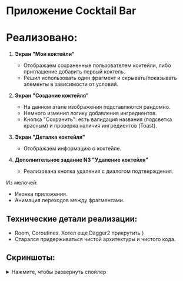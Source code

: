 # Приложение Cocktail Bar

# Реализовано:

1. **Экран "Мои коктейли"**
   - Отображаем сохраненные пользователем коктейли, либо приглашение добавить первый коктель.
   - Решил использовать один фрагмент и скрывать/показывать элементы в зависимости от условий.

2. **Экран "Создание коктейля"**
   - На данном этапе изображения подставляются рандомно.
   - Немного изменил логику добавления ингредиентов.
   - Кнопка "Сохранить": есть валидация названия (подсветка красным) и проверка наличия ингредиентов (Toast).

3. **Экран "Деталка коктейля"**
   - Отображаем информацию о коктейле.

4. **Дополнительное задание N3 "Удаление коктейля"**
   - Реализована кнопка удаления с диалогом подтверждения.

Из мелочей:
- Иконка приложения.
- Анимация переходов между фрагментами.

## Технические детали реализации: 
- Room, Coroutines. Хотел еще Dagger2 прикрутить )
- Старался придерживаться чистой архитектуры и чистого кода.

## Скриншоты:
<details>
  <summary>Нажмите, чтобы развернуть спойлер</summary>
  
    ![start](https://github-production-user-asset-6210df.s3.amazonaws.com/47675467/259348628-6ff14ab2-9131-4712-adcf-dde8638e6043.png)
    ![1add](https://github-production-user-asset-6210df.s3.amazonaws.com/47675467/259348892-f7e39d13-7e19-4357-9fd2-c58a08ec7642.png)
    ![2add](https://github-production-user-asset-6210df.s3.amazonaws.com/47675467/259348959-37dbb45b-aa3b-4503-b82f-b9d7f1462887.png)
    ![3add](https://github-production-user-asset-6210df.s3.amazonaws.com/47675467/259349009-318d79b6-2e83-4d71-807f-71e6ac98e2ff.png)
    ![4add](https://github-production-user-asset-6210df.s3.amazonaws.com/47675467/259349030-11b0aada-fcb0-4ad8-8f5a-0135831b0bd5.png)
    ![5detail](https://github-production-user-asset-6210df.s3.amazonaws.com/47675467/259349058-d08b57fa-cced-4184-b132-7f37c74a9c00.png)
    ![6delete](https://github-production-user-asset-6210df.s3.amazonaws.com/47675467/259349078-8fd04101-37c9-454d-b26e-fce6d5808e62.png)
  
</details>

